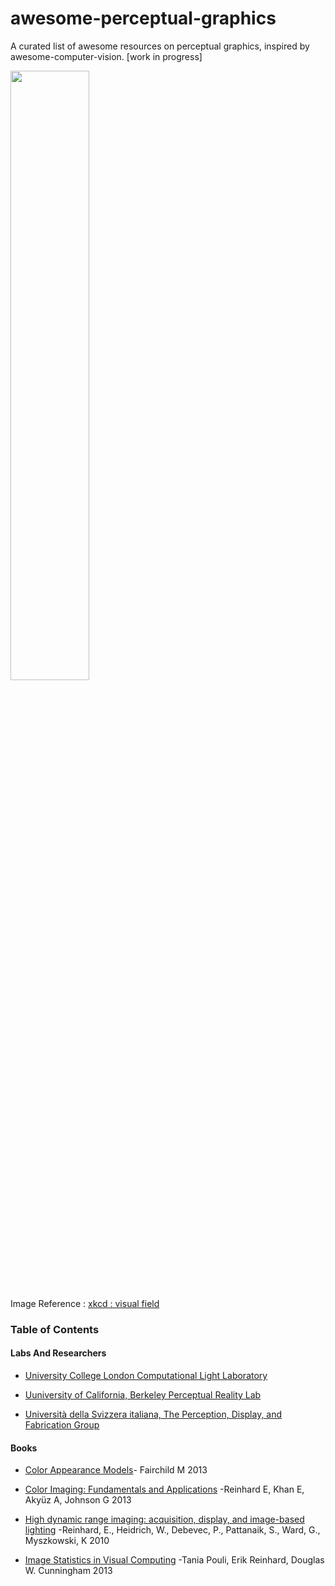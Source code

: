 # awesome-perceptual-graphics
A  curated list of  awesome resources on perceptual graphics, inspired by awesome-computer-vision. [work in progress]


<img src="https://user-images.githubusercontent.com/46696280/184265236-790f933f-4881-4bb7-bc61-51af33b17354.png" width=50% height=50%>

Image Reference : [xkcd : visual field](https://xkcd.com/1080/)

### Table of Contents
#### Labs And Researchers

* [University College London Computational Light Laboratory](https://complightlab.com/)

* [Uuniversity of California, Berkeley Perceptual Reality Lab](http://www.emilyacooper.org/index.html)

* [Università della Svizzera italiana, The Perception, Display, and Fabrication Group](https://www.pdf.inf.usi.ch/team.html)

#### Books 

* [Color Appearance Models](https://www.wiley.com/en-us/Color+Appearance+Models%2C+3rd+Edition-p-9781119967033)- Fairchild M 2013

* [Color Imaging: Fundamentals and Applications](https://www.amazon.com/Color-Imaging-Fundamentals-Erik-Reinhard/dp/1568813449) -Reinhard E, Khan E, Akyüz A, Johnson G 2013

* [High dynamic range imaging: acquisition, display, and image-based lighting](http://www.amazon.com/High-Dynamic-Range-Imaging-Second/dp/012374914X) -Reinhard, E., Heidrich, W., Debevec, P., Pattanaik, S., Ward, G., Myszkowski, K 2010

* [Image Statistics in Visual Computing](https://www.amazon.com/gp/product/B00OD4EO4C/ref=dbs_a_def_rwt_hsch_vapi_tkin_p1_i0) -Tania Pouli, Erik Reinhard, Douglas W. Cunningham 2013

